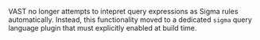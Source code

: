 VAST no longer attempts to intepret query expressions as Sigma rules
automatically. Instead, this functionality moved to a dedicated `sigma` query
language plugin that must explicitly enabled at build time.

